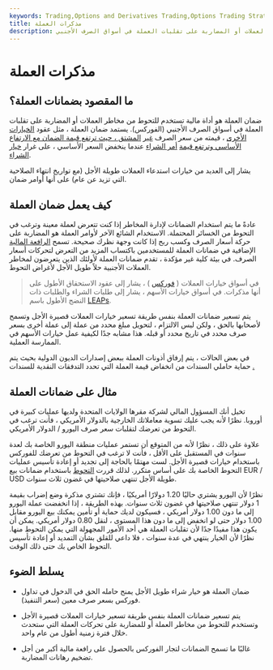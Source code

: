 ```yaml
---
keywords: Trading,Options and Derivatives Trading,Options Trading Strategy and Education,Options and Derivatives,Strategy and Education
title: مذكرات العملة
description: ضمان العملة هو أداة مالية تستخدم للتحوط من مخاطر العملات أو المضاربة على تقلبات العملة في أسواق الصرف الأجنبي.
---
```


# مذكرات العملة
## ما المقصود بضمانات العملة؟

ضمان العملة هو أداة مالية تستخدم للتحوط من مخاطر العملات أو المضاربة على تقلبات العملة في أسواق الصرف الأجنبي (الفوركس). يستمد ضمان العملة ، مثل عقود [الخيارات الأخرى](/optionscontract) ، قيمته من سعر الصرف [غير](/underlying-security) [المشتق ، حيث ترتفع قيمة الضمان مع الارتفاع الأساسي وترتفع قيمة](/underlying-security) [أمر الشراء](/warrant) عندما ينخفض السعر الأساسي ، على غرار [خيار الشراء](/calloption).

يشار إلى العديد من خيارات استدعاء العملات طويلة الأجل (مع تواريخ انتهاء الصلاحية التي تزيد عن عام) على أنها أوامر ضمان.

## كيف يعمل ضمان العملة

عادةً ما يتم استخدام الضمانات لإدارة المخاطر إذا كنت تتعرض لعملة معينة وترغب في التحوط من الخسائر المحتملة. الاستخدام الشائع الآخر لأوامر العملة هو المضاربة على حركة أسعار الصرف وكسب ربح إذا كانت وجهة نظرك صحيحة. تسمح [الرافعة المالية](/leverage) الإضافية في ضمانات العملة للمستخدمين باكتساب المزيد من التعرض لتحركات أسعار الصرف. في بيئة كلية غير مؤكدة ، تقدم ضمانات العملة لأولئك الذين يتعرضون لمخاطر العملات الأجنبية حلاً طويل الأجل لأغراض التحوط.

> في أسواق خيارات العملات ( [فوركس](/forex) ) ، يشار إلى عقود الاستحقاق الأطول على أنها مذكرات. في أسواق خيارات الأسهم ، يشار إلى طلبات الشراء والطلبات ذات النضج الأطول باسم [LEAPs](/leaps).

>

يتم تسعير ضمانات العملة بنفس طريقة تسعير خيارات العملات قصيرة الأجل وتسمح لأصحابها بالحق ، ولكن ليس الالتزام ، لتحويل مبلغ محدد من عملة إلى عملة أخرى بسعر صرف محدد في تاريخ محدد أو قبله. هذا مشابه جدًا لكيفية عمل خيارات الأسهم في الممارسة العملية.

في بعض الحالات ، يتم إرفاق أذونات العملة ببعض إصدارات الديون الدولية بحيث يتم حماية حاملي السندات من انخفاض قيمة العملة التي تحدد التدفقات النقدية للسندات [.](/denomination)

## مثال على ضمانات العملة

تخيل أنك المسؤول المالي لشركة مقرها الولايات المتحدة ولديها عمليات كبيرة في أوروبا. نظرًا لأنه يجب عليك تسوية معاملاتك الخارجية بالدولار الأمريكي ، فأنت ترغب في التحوط من تعرضك لتقلبات سعر صرف اليورو / الدولار الأمريكي.

علاوة على ذلك ، نظرًا لأنه من المتوقع أن تستمر عمليات منطقة اليورو الخاصة بك لعدة سنوات في المستقبل على الأقل ، فأنت لا ترغب في التحوط من تعرضك للفوركس باستخدام خيارات قصيرة الأجل. لست مهتمًا بالحاجة إلى تجديد أو إعادة تأسيس عمليات التحوط الخاصة بك على أساس متكرر. لذلك قررت [التحوط](/hedge) باستخدام ضمانات بيع EUR / USD طويلة الأجل تنتهي صلاحيتها في غضون ثلاث سنوات.

نظرًا لأن اليورو يشتري حاليًا 1.20 دولارًا أمريكيًا ، فإنك تشتري مذكرة وضع إضراب بقيمة 1 دولار تنتهي صلاحيتها في غضون ثلاث سنوات. بهذه الطريقة ، إذا انخفضت عملة اليورو إلى ما دون 1.00 دولار أمريكي ، فسيكون لديك حماية أو تأمين يمكنك بيع اليورو مقابل 1.00 دولار حتى لو انخفض إلى ما دون هذا المستوى ، لنقل 0.80 دولار أمريكي. يمكن أن يكون هذا مفيدًا جدًا لأن تقلبات العملة هي أحد الأمور المجهولة التي يمكن التحوط منها. نظرًا لأن الخيار ينتهي في عدة سنوات ، فلا داعي للقلق بشأن التمديد أو إعادة تأسيس التحوط الخاص بك حتى ذلك الوقت.

## يسلط الضوء

- ضمان العملة هو خيار شراء طويل الأجل يمنح حامله الحق في الدخول في تداول فوركس بسعر صرف معين (سعر التنفيذ).

- يتم تسعير ضمانات العملة بنفس طريقة تسعير خيارات العملات قصيرة الأجل وتستخدم للتحوط من مخاطر العملة أو للمضاربة على تحركات العملة التي ستحدث خلال فترة زمنية أطول من عام واحد.

- غالبًا ما تسمح الضمانات لتجار الفوركس بالحصول على رافعة مالية أكبر من أجل تضخيم رهانات المضاربة.


